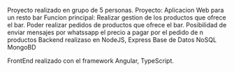 Proyecto realizado en grupo de 5 personas.
Proyecto:
  Aplicacion Web para un resto bar
  Funcion principal:
      Realizar gestion de los productos que ofrece el bar. 
      Poder realizar pedidos de productos que ofrece el bar.
      Posibilidad de enviar mensajes por whatssapp el precio a pagar por el pedido de n productos
Backend realizaso en NodeJS, Express
Base de Datos NoSQL MongoBD

FrontEnd realizado con el framework Angular, TypeScript.
